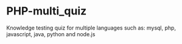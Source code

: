 # PHP-multi_quiz
Knowledge testing quiz for multiple languages such as: mysql, php, javascript, java, python and node.js
